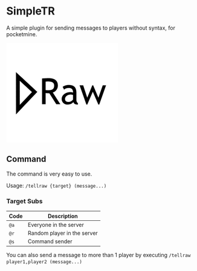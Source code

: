 # SimpleTR
A simple plugin for sending messages to players without syntax, for pocketmine.

![icon](icon.png)

## Command

The command is very easy to use.

Usage: `/tellraw {target} (message...)`

### Target Subs

| Code | Description |
|------|-----------|
| `@a` | Everyone in the server |
| `@r` | Random player in the server |
| `@s` | Command sender |

You can also send a message to more than 1 player by executing `/tellraw player1,player2 (message...)`
 
